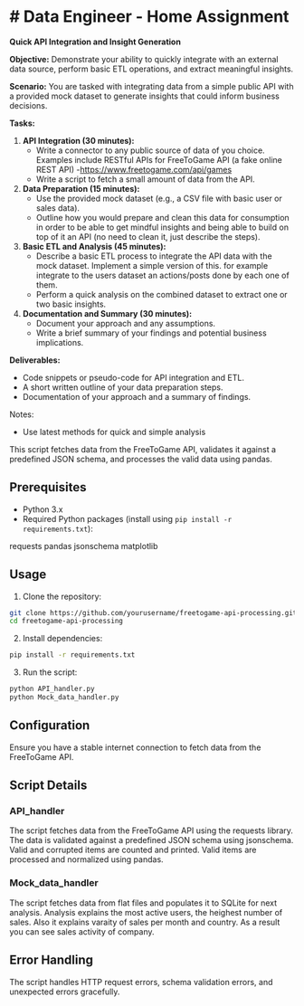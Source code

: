 # # Data Engineer - Home Assignment

**Quick API Integration and Insight Generation**

**Objective:**
Demonstrate your ability to quickly integrate with an external data source, perform basic ETL operations, and extract meaningful insights.

**Scenario:**
You are tasked with integrating data from a simple public API with a provided mock dataset to generate insights that could inform business decisions.

**Tasks:**

1. **API Integration (30 minutes):**
    - Write a connector to any public source of data of you choice. Examples include RESTful APIs for FreeToGame API (a fake online REST API) -https://www.freetogame.com/api/games
    - Write a script to fetch a small amount of data from the API.
2. **Data Preparation (15 minutes):**
    - Use the provided mock dataset (e.g., a CSV file with basic user or sales data).
    - Outline how you would prepare and clean this data for consumption in order to be able to get mindful insights and being able to build on top of it an API (no need to clean it, just describe the steps).
3. **Basic ETL and Analysis (45 minutes):**
    - Describe a basic ETL process to integrate the API data with the mock dataset. Implement a simple version of this. for example integrate to the users dataset an actions/posts done by each one of them.
    - Perform a quick analysis on the combined dataset to extract one or two basic insights.
4. **Documentation and Summary (30 minutes):**
    - Document your approach and any assumptions.
    - Write a brief summary of your findings and potential business implications.

**Deliverables:**

- Code snippets or pseudo-code for API integration and ETL.
- A short written outline of your data preparation steps.
- Documentation of your approach and a summary of findings.

Notes:

- Use latest methods for quick and simple analysis




This script fetches data from the FreeToGame API, validates it against a predefined JSON schema, and processes the valid data using pandas.

## Prerequisites

- Python 3.x
- Required Python packages (install using `pip install -r requirements.txt`):


requests
pandas
jsonschema
matplotlib


## Usage

1. Clone the repository:

 ```bash
 git clone https://github.com/yourusername/freetogame-api-processing.git
 cd freetogame-api-processing
```

2. Install dependencies:
 ```bash
pip install -r requirements.txt
```

3. Run the script:
```bash
python API_handler.py
python Mock_data_handler.py
```

## Configuration
Ensure you have a stable internet connection to fetch data from the FreeToGame API.

## Script Details

### API_handler
The script fetches data from the FreeToGame API using the requests library.
The data is validated against a predefined JSON schema using jsonschema.
Valid and corrupted items are counted and printed.
Valid items are processed and normalized using pandas.


### Mock_data_handler

The script fetches data from flat files and populates it to SQLite for next analysis.
Analysis explains the most active users, the heighest number of sales. Also it explains varaity of sales per month and country. As a result you can see sales activity of company. 

## Error Handling
The script handles HTTP request errors, schema validation errors, and unexpected errors gracefully.